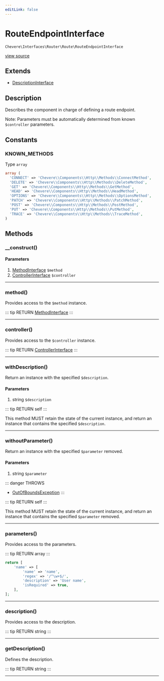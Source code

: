 ```yaml
---
editLink: false
---
```


# RouteEndpointInterface

`Chevere\Interfaces\Router\Route\RouteEndpointInterface`

[view source](https://github.com/chevere/chevere/blob/master/Router/Route/RouteEndpointInterface.php)

## Extends

- [DescriptionInterface](../../Common/DescriptionInterface.md)

## Description

Describes the component in charge of defining a route endpoint.

Note: Parameters must be automatically determined from known `$controller` parameters.

## Constants

### KNOWN_METHODS

Type `array`

```php
array (
  'CONNECT' => 'Chevere\\Components\\Http\\Methods\\ConnectMethod',
  'DELETE' => 'Chevere\\Components\\Http\\Methods\\DeleteMethod',
  'GET' => 'Chevere\\Components\\Http\\Methods\\GetMethod',
  'HEAD' => 'Chevere\\Components\\Http\\Methods\\HeadMethod',
  'OPTIONS' => 'Chevere\\Components\\Http\\Methods\\OptionsMethod',
  'PATCH' => 'Chevere\\Components\\Http\\Methods\\PatchMethod',
  'POST' => 'Chevere\\Components\\Http\\Methods\\PostMethod',
  'PUT' => 'Chevere\\Components\\Http\\Methods\\PutMethod',
  'TRACE' => 'Chevere\\Components\\Http\\Methods\\TraceMethod',
)
```

## Methods

### __construct()

#### Parameters

1. [MethodInterface](../../Http/MethodInterface.md) `$method`
2. [ControllerInterface](../../Action/ControllerInterface.md) `$controller`

---

### method()

Provides access to the `$method` instance.

::: tip RETURN
[MethodInterface](../../Http/MethodInterface.md)
:::

---

### controller()

Provides access to the `$controller` instance.

::: tip RETURN
[ControllerInterface](../../Action/ControllerInterface.md)
:::

---

### withDescription()

Return an instance with the specified `$description`.

#### Parameters

1. string `$description`

::: tip RETURN
self
:::

This method MUST retain the state of the current instance, and return
an instance that contains the specified `$description`.

---

### withoutParameter()

Return an instance with the specified `$parameter` removed.

#### Parameters

1. string `$parameter`

::: danger THROWS
- [OutOfBoundsException](../../../Exceptions/Core/OutOfBoundsException.md) 
:::

::: tip RETURN
self
:::

This method MUST retain the state of the current instance, and return
an instance that contains the specified `$parameter` removed.

---

### parameters()

Provides access to the parameters.

::: tip RETURN
array
:::

```php
return [
    'name' => [
        'name' => 'name',
        'regex' => '/^\w+$/',
        'description' => 'User name',
        'isRequired' => true,
    ],
];
```

---

### description()

Provides access to the description.

::: tip RETURN
string
:::

---

### getDescription()

Defines the description.

::: tip RETURN
string
:::

---
